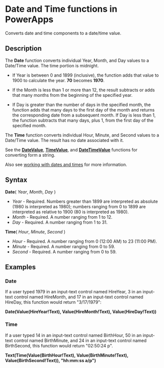 <properties
	pageTitle="PowerApps: Date and Time functions"
	description="Reference information for the Date and Time functions in PowerApps, including syntax and examples"
	services=""
	suite="powerapps"
	documentationCenter="na"
	authors="gregli-msft"
	manager="dwrede"
	editor=""
	tags=""/>

<tags
   ms.service="powerapps"
   ms.devlang="na"
   ms.topic="article"
   ms.tgt_pltfrm="na"
   ms.workload="na"
   ms.date="11/07/2015"
   ms.author="gregli"/>

# Date and Time functions in PowerApps #

Converts date and time components to a date/time value.

## Description ##

The **Date** function converts individual Year, Month, and Day values to a Date/Time value.  The time portion is midnight.

- If Year is between 0 and 1899 (inclusive), the function adds that value to 1900 to calculate the year.  **70** becomes **1970**.

- If the Month is less than 1 or more than 12, the result subtracts or adds that many months from the beginning of the specified year.

- If Day is greater than the number of days in the specified month, the function adds that many days to the first day of the month and returns the corresponding date from a subsequent month.  If Day is less than 1, the function subtracts that many days, plus 1, from the first day of the specified month.

The **Time** function converts individual Hour, Minute, and Second values to a Date/Time value.  The result has no date associated with it.

See the **[DateValue](function-datevalue-timevalue.md)**, **[TimeValue](function-datevalue-timevalue.md)**, and **[DateTimeValue](function-datevalue-timevalue.md)** functions for converting form a string.  

Also see [working with dates and times](../show-text-dates-times.md) for more information. 

## Syntax ##

**Date**( *Year*, *Month*, *Day* )

- *Year* - Required.  Numbers greater than 1899 are interpreted as absolute (1980 is interpreted as 1980); numbers ranging from 0 to 1899 are interpreted as relative to 1900 (80 is interpreted as 1980).
- *Month* - Required.  A number ranging from 1 to 12.
- *Day* - Required. A number ranging from 1 to 31.

**Time**( *Hour*, *Minute*, *Second* )

- *Hour* - Required.  A number ranging from 0 (12:00 AM) to 23 (11:00 PM).
- *Minute* - Required. A number ranging from 0 to 59.
- *Second* - Required. A number ranging from 0 to 59.

## Examples ##

### Date ###

If a user typed 1979 in an input-text control named HireYear, 3 in an input-text control named HireMonth, and 17 in an input-text control named HireDay, this function would return "3/17/1979":

**Date(Value(HireYear!Text), Value(HireMonth!Text), Value(HireDay!Text))**

### Time ###

If a user typed 14 in an input-text control named BirthHour, 50 in an input-text control named BirthMinute, and 24 in an input-text control named BirthSecond, this function would return "02:50:24 p".

**Text(Time(Value(BirthHour!Text), Value(BirthMinute!Text), Value(BirthSecond!Text)), "hh:mm:ss a/p")**

<!-- TODO: check the :asdf: in the build -->